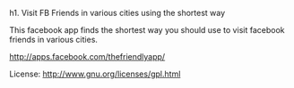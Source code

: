 h1. Visit FB Friends in various cities using the shortest way

This facebook app finds the shortest way you should use to visit facebook friends 
in various cities.

http://apps.facebook.com/thefriendlyapp/

License: http://www.gnu.org/licenses/gpl.html



